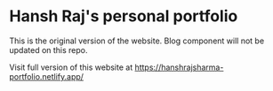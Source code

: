 # Hansh Raj's personal portfolio

This is the original version of the website. Blog component will not be updated on this repo.

Visit full version of this website at https://hanshrajsharma-portfolio.netlify.app/
